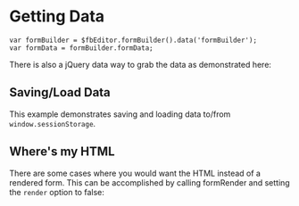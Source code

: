 # Getting Data

```
var formBuilder = $fbEditor.formBuilder().data('formBuilder');
var formData = formBuilder.formData;
```

There is also a jQuery data way to grab the data as demonstrated here:
<p data-height="580" data-theme-id="22927" data-slug-hash="bpRowv" data-default-tab="js,result" data-user="kevinchappell" data-embed-version="2" class="codepen"></p>

## Saving/Load Data
This example demonstrates saving and loading data to/from `window.sessionStorage`.
<p data-height="550" data-theme-id="0" data-slug-hash="Vedrqr" data-default-tab="result" data-user="kevinchappell" class="codepen"></p>

## Where's my HTML
There are some cases where you would want the HTML instead of a rendered form. This can be accomplished by calling formRender and setting the `render` option to false:
<p data-height="300" data-theme-id="22927" data-slug-hash="wWvyaM" data-default-tab="result" data-user="kevinchappell" data-embed-version="2" class="codepen"></p>

